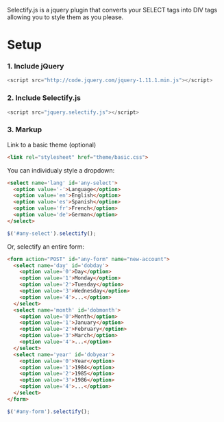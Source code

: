 Selectify.js is a jquery plugin that converts your SELECT tags into DIV tags allowing you to style them as you please.
# Setup
### 1. Include jQuery
```JAVASCRIPT
<script src="http://code.jquery.com/jquery-1.11.1.min.js"></script>
```
### 2. Include Selectify.js
```JAVASCRIPT
<script src="jquery.selectify.js"></script>
```
### 3. Markup
Link to a basic theme (optional)
```HTML
<link rel="stylesheet" href="theme/basic.css">
```
You can individualy style a dropdown:
```HTML
<select name='lang' id='any-select'>
  <option value='-'>Language</option>
  <option value='en'>English</option>
  <option value='es'>Spanish</option>
  <option value='fr'>French</option>
  <option value='de'>German</option>
</select>
```
```JAVASCRIPT
$('#any-select').selectify();
```

Or, selectify an entire form:
```HTML
<form action="POST" id="any-form" name="new-account">
  <select name='day' id='dobday'>
    <option value='0'>Day</option>
    <option value='1'>Monday</option>
    <option value='2'>Tuesday</option>
    <option value='3'>Wednesday</option>
    <option value='4'>...</option>
  </select>
  <select name='month' id='dobmonth'>
    <option value='0'>Month</option>
    <option value='1'>January</option>
    <option value='2'>February</option>
    <option value='3'>March</option>
    <option value='4'>...</option>
  </select>
  <select name='year' id='dobyear'>
    <option value='0'>Year</option>
    <option value='1'>1984</option>
    <option value='2'>1985</option>
    <option value='3'>1986</option>
    <option value='4'>...</option>
  </select>
</form>
```
```JAVASCRIPT
$('#any-form').selectify();
```
